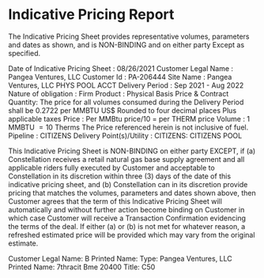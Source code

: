 # Indicative Pricing Report 

The Indicative Pricing Sheet provides representative volumes, parameters and dates as shown, and is NON-BINDING and on either party Except as specified.

Date of Indicative Pricing Sheet : 08/26/2021
Customer Legal Name : Pangea Ventures, LLC
Customer Id : PA-206444
Site Name : Pangea Ventures, LLC PHYS POOL ACCT
Delivery Period : Sep 2021 - Aug 2022
Nature of obligation : Firm
Product : Physical Basis
Price \& Contract Quantity: The price for all volumes consumed during the Delivery Period shall be 0.2722 per MMBTU
US\$ Rounded to four decimal places
Plus applicable taxes
Price : Per MMBtu price/10 = per THERM price
Volume : 1 MMBTU $=10$ Therms
The Price referenced herein is not inclusive of fuel.
Pipeline
: CITIZENS
Delivery Point(s)/Utility : CITIZENS: CITIZENS POOL

This Indicative Pricing Sheet is NON-BINDING on either party EXCEPT, if (a) Constellation receives a retail natural gas base supply agreement and all applicable riders fully executed by Customer and acceptable to Constellation in its discretion within three (3) days of the date of this indicative pricing sheet, and (b) Constellation can in its discretion provide pricing that matches the volumes, parameters and dates shown above, then Customer agrees that the term of this Indicative Pricing Sheet will automatically and without further action become binding on Customer in which case Customer will receive a Transaction Confirmation evidencing the terms of the deal. If either (a) or (b) is not met for whatever reason, a refreshed estimated price will be provided which may vary from the original estimate.

Customer Legal Name:
B
Printed Name:
Type:
Pangea Ventures, LLC
Printed Name: 7thracit Bme 20400
Title: C50
